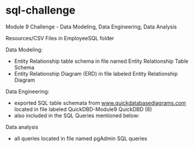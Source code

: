 # sql-challenge
Module 9 Challenge - Data Modeling, Data Engineering, Data Analysis


Resources/CSV Files in EmployeeSQL folder

Data Modeling:
- Entity Relationship table schema in file named Entity Relationship Table Schema 
- Entity Relationship Diagram (ERD) in file labeled Entity Relationship Diagram 

Data Engineering:
- exported SQL table schemata from www.quickdatabasediagrams.com located in file labeled QuickDBD-Module9 QuickDBD (8)
- also included in the SQL Queries mentioned below:

Data analysis 
- all queries located in file named pgAdmin SQL queries
